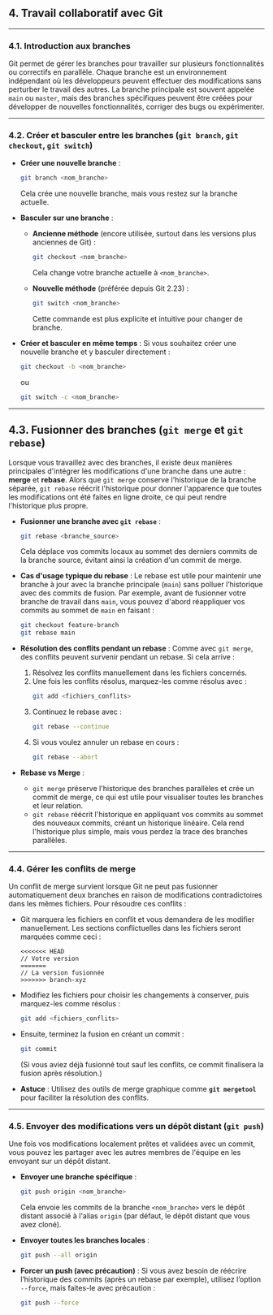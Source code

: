 ## 4. Travail collaboratif avec Git
---
### 4.1. Introduction aux branches
Git permet de gérer les branches pour travailler sur plusieurs fonctionnalités ou correctifs en parallèle. Chaque branche est un environnement indépendant où les développeurs peuvent effectuer des modifications sans perturber le travail des autres. La branche principale est souvent appelée `main` ou `master`, mais des branches spécifiques peuvent être créées pour développer de nouvelles fonctionnalités, corriger des bugs ou expérimenter.

---

### 4.2. Créer et basculer entre les branches (`git branch`, `git checkout`, `git switch`)
- **Créer une nouvelle branche** : 
  ```bash
  git branch <nom_branche>
  ```
  Cela crée une nouvelle branche, mais vous restez sur la branche actuelle.
  
- **Basculer sur une branche** :
  - **Ancienne méthode** (encore utilisée, surtout dans les versions plus anciennes de Git) :
    ```bash
    git checkout <nom_branche>
    ```
    Cela change votre branche actuelle à `<nom_branche>`.

  - **Nouvelle méthode** (préférée depuis Git 2.23) :
    ```bash
    git switch <nom_branche>
    ```
    Cette commande est plus explicite et intuitive pour changer de branche.

- **Créer et basculer en même temps** : 
  Si vous souhaitez créer une nouvelle branche et y basculer directement :
  ```bash
  git checkout -b <nom_branche>
  ```
  ou
  ```bash
  git switch -c <nom_branche>
  ```

---

## 4.3. Fusionner des branches (`git merge` et `git rebase`)
Lorsque vous travaillez avec des branches, il existe deux manières principales d'intégrer les modifications d'une branche dans une autre : **merge** et **rebase**. Alors que `git merge` conserve l'historique de la branche séparée, `git rebase` réécrit l'historique pour donner l'apparence que toutes les modifications ont été faites en ligne droite, ce qui peut rendre l'historique plus propre.

- **Fusionner une branche avec `git rebase`** :
  ```bash
  git rebase <branche_source>
  ```
  Cela déplace vos commits locaux au sommet des derniers commits de la branche source, évitant ainsi la création d'un commit de merge.

- **Cas d'usage typique du rebase** : 
  Le rebase est utile pour maintenir une branche à jour avec la branche principale (`main`) sans polluer l’historique avec des commits de fusion. Par exemple, avant de fusionner votre branche de travail dans `main`, vous pouvez d'abord réappliquer vos commits au sommet de `main` en faisant :
  ```bash
  git checkout feature-branch
  git rebase main
  ```

- **Résolution des conflits pendant un rebase** : Comme avec `git merge`, des conflits peuvent survenir pendant un rebase. Si cela arrive :
  1. Résolvez les conflits manuellement dans les fichiers concernés.
  2. Une fois les conflits résolus, marquez-les comme résolus avec :
     ```bash
     git add <fichiers_conflits>
     ```
  3. Continuez le rebase avec :
     ```bash
     git rebase --continue
     ```
  4. Si vous voulez annuler un rebase en cours :
     ```bash
     git rebase --abort
     ```

- **Rebase vs Merge** : 
  - `git merge` préserve l'historique des branches parallèles et crée un commit de merge, ce qui est utile pour visualiser toutes les branches et leur relation.
  - `git rebase` réécrit l'historique en appliquant vos commits au sommet des nouveaux commits, créant un historique linéaire. Cela rend l'historique plus simple, mais vous perdez la trace des branches parallèles.

---

### 4.4. Gérer les conflits de merge
Un conflit de merge survient lorsque Git ne peut pas fusionner automatiquement deux branches en raison de modifications contradictoires dans les mêmes fichiers. Pour résoudre ces conflits :

- Git marquera les fichiers en conflit et vous demandera de les modifier manuellement. Les sections conflictuelles dans les fichiers seront marquées comme ceci :
  ```plaintext
  <<<<<<< HEAD
  // Votre version
  =======
  // La version fusionnée
  >>>>>>> branch-xyz
  ```

- Modifiez les fichiers pour choisir les changements à conserver, puis marquez-les comme résolus :
  ```bash
  git add <fichiers_conflits>
  ```

- Ensuite, terminez la fusion en créant un commit :
  ```bash
  git commit
  ```
  (Si vous aviez déjà fusionné tout sauf les conflits, ce commit finalisera la fusion après résolution.)

- **Astuce** : Utilisez des outils de merge graphique comme **`git mergetool`** pour faciliter la résolution des conflits.

---

### 4.5. Envoyer des modifications vers un dépôt distant (`git push`)
Une fois vos modifications localement prêtes et validées avec un commit, vous pouvez les partager avec les autres membres de l'équipe en les envoyant sur un dépôt distant.

- **Envoyer une branche spécifique** :
  ```bash
  git push origin <nom_branche>
  ```
  Cela envoie les commits de la branche `<nom_branche>` vers le dépôt distant associé à l'alias `origin` (par défaut, le dépôt distant que vous avez cloné).

- **Envoyer toutes les branches locales** :
  ```bash
  git push --all origin
  ```

- **Forcer un push (avec précaution)** :
  Si vous avez besoin de réécrire l’historique des commits (après un rebase par exemple), utilisez l’option `--force`, mais faites-le avec précaution :
  ```bash
  git push --force